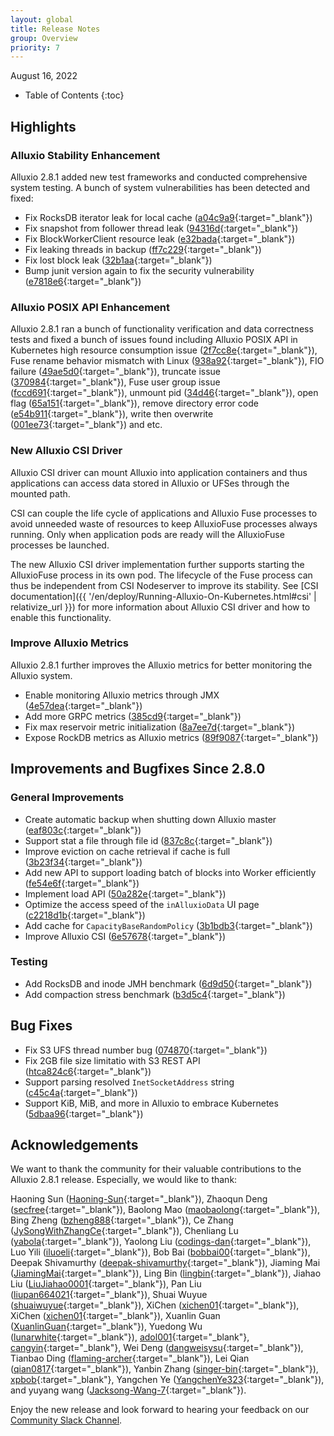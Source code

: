 ```yaml
---
layout: global
title: Release Notes
group: Overview
priority: 7
---
```


August 16, 2022

* Table of Contents
{:toc}

## Highlights

### Alluxio Stability Enhancement

Alluxio 2.8.1 added new test frameworks and conducted comprehensive system testing. A bunch of system vulnerabilities has been detected and fixed: 

* Fix RocksDB iterator leak for local cache ([a04c9a9](https://github.com/Alluxio/alluxio/commit/a04c9a97f19fd2d8f3d7aa071dfe12e830545456){:target="_blank"})
* Fix snapshot from follower thread leak ([94316d](https://github.com/Alluxio/alluxio/commit/94316d7ab9155e9b8a05b60702c173d5a59078cb){:target="_blank"})
* Fix BlockWorkerClient resource leak ([e32bada](https://github.com/Alluxio/alluxio/commit/e32bada550c76955b0e936dc003d140d7bba914a){:target="_blank"})
* Fix leaking threads in backup ([ff7c229](https://github.com/Alluxio/alluxio/commit/ff7c22977120f536eb297af7f920e129b35b7cb2){:target="_blank"})
* Fix lost block leak ([32b1aa](https://github.com/Alluxio/alluxio/commit/32b1aa0c765f15b93865c5a7f46226dac2d58d66){:target="_blank"})
* Bump junit version again to fix the security vulnerability ([e7818e6](https://github.com/Alluxio/alluxio/commit/e7818e6d2bebda3f476dc023bccc2d193989446e){:target="_blank"})

### Alluxio POSIX API Enhancement

Alluxio 2.8.1 ran a bunch of functionality verification and data correctness tests and fixed a bunch of issues found including Alluxio POSIX API in Kubernetes high resource consumption issue ([2f7cc8e](https://github.com/Alluxio/alluxio/commit/2f7cc8e0fcf36d747e86ba786f3c8e0daba85b81){:target="_blank"}), Fuse rename behavior mismatch with Linux ([938a92](https://github.com/Alluxio/alluxio/commit/938a9253968dbdcc3eeca05cfde7f7e71f2679a7){:target="_blank"}), FIO failure ([49ae5d0](https://github.com/Alluxio/alluxio/commit/49ae5d0b44a641ff7372f907124ed2f2599afdc9){:target="_blank"}), truncate issue ([370984](https://github.com/Alluxio/alluxio/commit/3709849766d1b3d2e7bd93075b226b4deba29275){:target="_blank"}), Fuse user group issue ([fccd691](https://github.com/Alluxio/alluxio/commit/fccd691c96fd123b876c0e1cf3406492d6465d54){:target="_blank"}), unmount pid ([34d46](https://github.com/Alluxio/alluxio/commit/34d46608538ed89a49c7a5ca5843bbb4c97f1d9c){:target="_blank"}), open flag ([65a151](https://github.com/Alluxio/alluxio/commit/65a15129e772d7c09fcb2b6de53565ab34ac1534){:target="_blank"}), remove directory error code ([e54b911](https://github.com/Alluxio/alluxio/commit/e54b91184986b1413bb7e51e8ebe3c29adef8e27){:target="_blank"}), write then overwrite ([001ee73](https://github.com/Alluxio/alluxio/commit/001ee73a569daa5eac7f877817c18c47327cf182){:target="_blank"}) and etc.

### New Alluxio CSI Driver

Alluxio CSI driver can mount Alluxio into application containers and thus applications can access data stored in Alluxio or UFSes through the mounted path.

CSI can couple the life cycle of applications and Alluxio Fuse processes to avoid unneeded waste of resources to keep AlluxioFuse processes always running. Only when application pods are ready will the AlluxioFuse processes be launched.

The new Alluxio CSI driver implementation further supports starting the AlluxioFuse process in its own pod. The lifecycle of the Fuse process can thus be independent from CSI Nodeserver to improve its stability. See [CSI documentation]({{ '/en/deploy/Running-Alluxio-On-Kubernetes.html#csi' | relativize_url }}) for more information about Alluxio CSI driver and how to enable this functionality.

### Improve Alluxio Metrics
Alluxio 2.8.1 further improves the Alluxio metrics for better monitoring the Alluxio system.

* Enable monitoring Alluxio metrics through JMX ([4e57dea](https://github.com/Alluxio/alluxio/commit/4e57dea7705359e08286548183a387e3f6186268){:target="_blank"})
* Add more GRPC metrics ([385cd9](https://github.com/Alluxio/alluxio/commit/385cd9b81b7612ac31aba6b9adcae4ac78f83e2a){:target="_blank"}) 
* Fix max reservoir metric initialization ([8a7ee7d](https://github.com/Alluxio/alluxio/commit/8a7ee7d8f3afed5fd272360baa5ce16c10fae5a9){:target="_blank"})
* Expose RockDB metrics as Alluxio metrics ([89f9087](https://github.com/Alluxio/alluxio/commit/89f90873531a63fe4237fd7df178afd2fd0c8558){:target="_blank"})

## Improvements and Bugfixes Since 2.8.0

### General Improvements
* Create automatic backup when shutting down Alluxio master ([eaf803c](https://github.com/Alluxio/alluxio/commit/eaf803c96a5971e7ad214fa3e39f4613cdb87160){:target="_blank"})
* Support stat a file through file id ([837c8c](https://github.com/Alluxio/alluxio/commit/837c8c2f4d356943ff709b0121ad02c106af274c){:target="_blank"})
* Improve eviction on cache retrieval if cache is full ([3b23f34](https://github.com/Alluxio/alluxio/commit/3b23f341552b57e407453d448f3c2537dbee53f1){:target="_blank"})
* Add new API to support loading batch of blocks into Worker efficiently ([fe54e6f](https://github.com/Alluxio/alluxio/commit/fe54e6fe5bbcaa1d385125e36a11293e88c89905){:target="_blank"})
* Implement load API ([50a282e](https://github.com/Alluxio/alluxio/commit/50a282e5f48aa00b6d3e83dd1b3d60079162dcea){:target="_blank"})
* Optimize the access speed of the `inAlluxioData` UI page ([c2218d1b](https://github.com/Alluxio/alluxio/commit/c2218d1b4cb55fb1639ddc36f62a25f8d8dc6f92){:target="_blank"})
* Add cache for `CapacityBaseRandomPolicy` ([3b1bdb3](https://github.com/Alluxio/alluxio/commit/3b1bdb3b80e56d3528bc6f41a923da6e28e808ee){:target="_blank"})
* Improve Alluxio CSI ([6e57678](https://github.com/Alluxio/alluxio/commit/6e57678c27525277656db1bc3aecb1b37520b964){:target="_blank"})

### Testing
* Add RocksDB and inode JMH benchmark ([6d9d50](https://github.com/Alluxio/alluxio/commit/6d9d503d8ca17f9f12478eda870a5073a19af7d6){:target="_blank"})
* Add compaction stress benchmark ([b3d5c4](https://github.com/Alluxio/alluxio/commit/b3d5c4318f3bc824f1a30633dcfcc3d7ca369162){:target="_blank"})

## Bug Fixes
* Fix S3 UFS thread number bug ([074870](https://github.com/Alluxio/alluxio/commit/0748708eeaa7a92ee631f5b80c940e25e9023c5e){:target="_blank"})
* Fix 2GB file size limitatio with S3 REST API ([htca824c6](https://github.com/Alluxio/alluxio/commit/ca824c6061226ee7d8b0542a125f0bfd8b696050){:target="_blank"})
* Support parsing resolved `InetSocketAddress` string ([c45c4a](https://github.com/Alluxio/alluxio/commit/c45c4a83404095ba392beccb6c002c07cf62358f){:target="_blank"})
* Support KiB, MiB, and more in Alluxio to embrace Kubernetes ([5dbaa96](https://github.com/Alluxio/alluxio/commit/5dbaa96a4811d914ea2e4533c3f6fc26c3df0a16){:target="_blank"})

## Acknowledgements

We want to thank the community for their valuable contributions to the Alluxio 2.8.1 release. Especially, we would like to thank:

Haoning Sun ([Haoning-Sun](https://github.com/Haoning-Sun){:target="_blank"}), 
Zhaoqun Deng ([secfree](https://github.com/secfree){:target="_blank"}),
Baolong Mao ([maobaolong](https://github.com/maobaolong){:target="_blank"}),
Bing Zheng ([bzheng888](https://github.com/bzheng888){:target="_blank"}), 
Ce Zhang ([JySongWithZhangCe](https://github.com/JySongWithZhangCe){:target="_blank"}), 
Chenliang Lu ([yabola](https://github.com/yabola){:target="_blank"}), 
Yaolong Liu ([codings-dan](https://github.com/codings-dan){:target="_blank"}), 
Luo Yili ([iluoeli](https://github.com/iluoeli){:target="_blank"}), 
Bob Bai ([bobbai00](https://github.com/bobbai00){:target="_blank"}), 
Deepak Shivamurthy ([deepak-shivamurthy](https://github.com/deepak-shivamurthy){:target="_blank"}), 
Jiaming Mai ([JiamingMai](https://github.com/JiamingMai){:target="_blank"}), 
Ling Bin ([lingbin](https://github.com/lingbin){:target="_blank"}), 
Jiahao Liu ([LiuJiahao0001](https://github.com/liujiahao0001){:target="_blank"}), 
Pan Liu ([liupan664021](https://github.com/liupan664021){:target="_blank"}), 
Shuai Wuyue ([shuaiwuyue](https://github.com/shuaiwuyue/){:target="_blank"}), 
XiChen ([xichen01](https://github.com/xichen01){:target="_blank"}),
XiChen ([xichen01](https://github.com/xichen01){:target="_blank"}),
Xuanlin Guan ([XuanlinGuan](https://github.com/XuanlinGuan){:target="_blank"}), 
Yuedong Wu ([lunarwhite](https://github.com/lunarwhite){:target="_blank"}), 
[adol001](https://github.com/adol001){:target="_blank"}, 
[cangyin](https://github.com/cangyin){:target="_blank"}, 
Wei Deng ([dangweisysu](https://github.com/dengweisysu){:target="_blank"}), 
Tianbao Ding ([flaming-archer](https://github.com/flaming-archer){:target="_blank"}), 
Lei Qian ([qian0817](https://github.com/qian0817){:target="_blank"}),
Yanbin Zhang ([singer-bin](https://github.com/singer-bin){:target="_blank"}),
[xpbob](https://github.com/xpbob){:target="_blank"}, 
Yangchen Ye ([YangchenYe323](https://github.com/YangchenYe323){:target="_blank"}),
and yuyang wang ([Jacksong-Wang-7](https://github.com/Jackson-Wang-7){:target="_blank"}).

Enjoy the new release and look forward to hearing your feedback on our [Community Slack Channel](https://alluxio.io/slack).